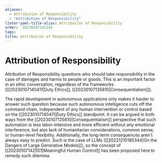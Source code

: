 ```yaml
---
aliases:
  - Attribution of Responsibility
  - "Attribution of Responsibility"
linter-yaml-title-alias: Attribution of Responsibility
order: -20230107141241
tags: 
title: Attribution of Responsibility
---
```


# Attribution of Responsibility

Attribution of Responsibility questions who should take responsibility in the case of damages and harms to people or goods. This is an important factor in an ethic conversation, regardless of the frameworks ([[20230107140411|Duty Ethics]], [[20230107135810|Consequentialism]]).

The rapid development in autonomous applications only makes it harder to answer such question because such autonomous intelligence cuts off the command chain, independent of any human intervention or control based on the [[20230107140411|Duty Ethics]] standpoint. It can be argued in both ways from the [[20230107135810|Consequentialism]] perspective that such automation is less labor-intensive and more efficient without any emotional interference, but also lack of humanitarian considerations, common sense, or human-level flexibility. Additionally, the long-term consequences aren't always easy to predict. Such is the case of LLMs ([[20221210185344|On the Dangers of Large Generative Models]]), so the concept of [[20230107142551|Meaningful Human Control]] has been proposed here to remedy such dilemma.